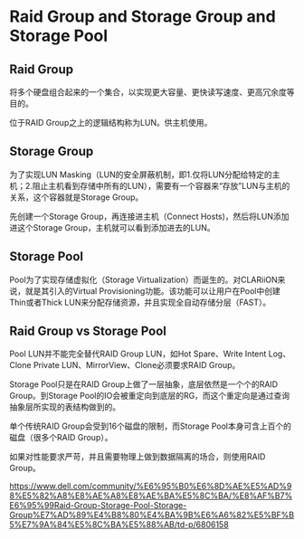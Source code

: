 # Raid Group and Storage Group and Storage Pool


## Raid Group

将多个硬盘组合起来的一个集合，以实现更大容量、更快读写速度、更高冗余度等目的。

位于RAID Group之上的逻辑结构称为LUN。供主机使用。

## Storage Group

为了实现LUN Masking（LUN的安全屏蔽机制，即1.仅将LUN分配给特定的主机；2.阻止主机看到存储中所有的LUN），需要有一个容器来“存放”LUN与主机的关系，这个容器就是Storage Group。

先创建一个Storage Group，再连接进主机（Connect Hosts)，然后将LUN添加进这个Storage Group，主机就可以看到添加进去的LUN。

## Storage Pool

Pool为了实现存储虚拟化（Storage Virtualization）而诞生的。对CLARiiON来说，就是其引入的Virtual Provisioning功能。该功能可以让用户在Pool中创建Thin或者Thick LUN来分配存储资源，并且实现全自动存储分层（FAST）。

## Raid Group vs Storage Pool

Pool LUN并不能完全替代RAID Group LUN，如Hot Spare、Write Intent Log、Clone Private LUN、MirrorView、Clone必须要求RAID Group。

Storage Pool只是在RAID Group上做了一层抽象，底层依然是一个个的RAID Group。到Storage Pool的IO会被重定向到底层的RG，而这个重定向是通过查询抽象层所实现的表结构做到的。

单个传统RAID Group会受到16个磁盘的限制，而Storage Pool本身可含上百个的磁盘（很多个RAID Group）。

如果对性能要求严苛，并且需要物理上做到数据隔离的场合，则使用RAID Group。

https://www.dell.com/community/%E6%95%B0%E6%8D%AE%E5%AD%98%E5%82%A8%E8%AE%A8%E8%AE%BA%E5%8C%BA/%E8%AF%B7%E6%95%99Raid-Group-Storage-Pool-Storage-Group%E7%AD%89%E4%B8%80%E4%BA%9B%E6%A6%82%E5%BF%B5%E7%9A%84%E5%8C%BA%E5%88%AB/td-p/6806158

